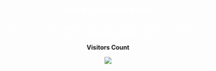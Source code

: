 
<div align="center" style="color: white;">
  <h2>https://bloody.bio/x</h2>
self taught reverse engineer & sw nd web dev , 7 years of experience & know 6+ programing languages
</div>

<p> </p>

<p align="center"><b>Visitors Count</b></p>  
<p align="center"><img align="center" src="https://profile-counter.glitch.me/{hrishikeshnikam2000}/count.svg" /></p> 
</br>

